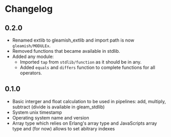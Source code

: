 # Changelog

## 0.2.0

- Renamed extlib to gleamish_extlib and import path is now `gleamish/MODULEx`.
- Removed functions that became available in stdlib.
- Added any module:
  - Imported `tap` from `stdlib/function` as it should be in any.
  - Added `equals` and `differs` function to complete functions for all operators.

## 0.1.0

- Basic interger and float calculation to be used in pipelines: add, multiply, subtract (divide is available in gleam_stdlib)
- System unix timestamp
- Operating system name and version
- Array type which relies on Erlang's array type and JavaScripts array type and (for now) allows to set abitrary indexes
